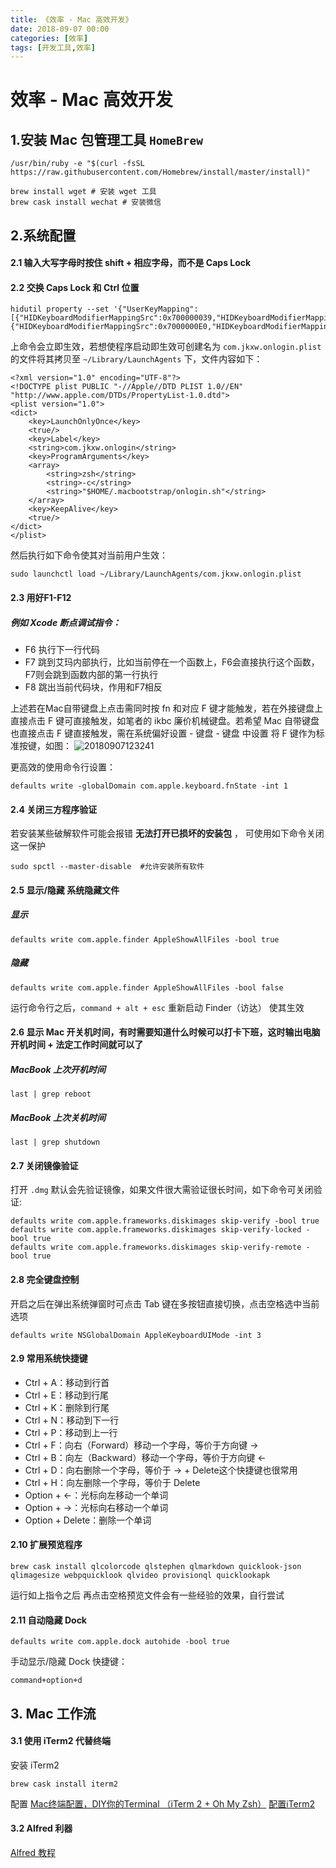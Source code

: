 ```yaml
---
title: 《效率 - Mac 高效开发》
date: 2018-09-07 00:00
categories: [效率]
tags: [开发工具,效率]
---
```


# 效率 - Mac 高效开发
## 1.安装 Mac 包管理工具 `HomeBrew`

```
/usr/bin/ruby -e "$(curl -fsSL https://raw.githubusercontent.com/Homebrew/install/master/install)"
```

```
brew install wget # 安装 wget 工具
brew cask install wechat # 安装微信
```

<!-- more -->

## 2.系统配置
#### 2.1 输入大写字母时按住 shift + 相应字母，而不是 Caps Lock 
#### 2.2 交换 Caps Lock 和 Ctrl 位置

```
hidutil property --set '{"UserKeyMapping":[{"HIDKeyboardModifierMappingSrc":0x700000039,"HIDKeyboardModifierMappingDst":0x7000000E0},{"HIDKeyboardModifierMappingSrc":0x7000000E0,"HIDKeyboardModifierMappingDst":0x700000039}]}'
```
上命令会立即生效，若想使程序启动即生效可创建名为 `com.jkxw.onlogin.plist` 的文件将其拷贝至 `~/Library/LaunchAgents` 下，文件内容如下：

```
<?xml version="1.0" encoding="UTF-8"?>
<!DOCTYPE plist PUBLIC "-//Apple//DTD PLIST 1.0//EN" "http://www.apple.com/DTDs/PropertyList-1.0.dtd">
<plist version="1.0">
<dict>
    <key>LaunchOnlyOnce</key>
    <true/>
    <key>Label</key>
    <string>com.jkxw.onlogin</string>
    <key>ProgramArguments</key>
    <array>
        <string>zsh</string>
        <string>-c</string>
        <string>"$HOME/.macbootstrap/onlogin.sh"</string>
    </array>
    <key>KeepAlive</key>
    <true/>
</dict>
</plist>
```
 然后执行如下命令使其对当前用户生效：
 
```
sudo launchctl load ~/Library/LaunchAgents/com.jkxw.onlogin.plist
```

#### 2.3 用好F1-F12
##### 例如 Xcode 断点调试指令：
* F6 执行下一行代码
* F7 跳到艾玛内部执行，比如当前停在一个函数上，F6会直接执行这个函数，F7则会跳到函数内部的第一行执行
* F8 跳出当前代码块，作用和F7相反

上述若在Mac自带键盘上点击需同时按 fn 和对应 F 键才能触发，若在外接键盘上直接点击 F 键可直接触发，如笔者的 ikbc 廉价机械键盘。若希望 Mac 自带键盘也直接点击 F 键直接触发，需在系统偏好设置 - 键盘 - 键盘 中设置 将 F 键作为标准按键，如图：
![20180907123241](http://p95ytk0ix.bkt.clouddn.com/2018-09-07-20180907123241.png)


更高效的使用命令行设置：

```
defaults write -globalDomain com.apple.keyboard.fnState -int 1
```

#### 2.4 关闭三方程序验证
若安装某些破解软件可能会报错 **无法打开已损坏的安装包** ， 可使用如下命令关闭这一保护

```
sudo spctl --master-disable  #允许安装所有软件
```

#### 2.5 显示/隐藏 系统隐藏文件
##### 显示
```
defaults write com.apple.finder AppleShowAllFiles -bool true
```

##### 隐藏
```
defaults write com.apple.finder AppleShowAllFiles -bool false 
```
运行命令行之后，`command + alt + esc` 重新启动 Finder（访达） 使其生效

#### 2.6 显示 Mac 开关机时间，有时需要知道什么时候可以打卡下班，这时输出电脑开机时间 + 法定工作时间就可以了
##### MacBook 上次开机时间

```
last | grep reboot
```
##### MacBook 上次关机时间

```
last | grep shutdown
```

#### 2.7 关闭镜像验证
打开 `.dmg` 默认会先验证镜像，如果文件很大需验证很长时间，如下命令可关闭验证:

```
defaults write com.apple.frameworks.diskimages skip-verify -bool true
defaults write com.apple.frameworks.diskimages skip-verify-locked -bool true
defaults write com.apple.frameworks.diskimages skip-verify-remote -bool true
``` 

#### 2.8 完全键盘控制
开启之后在弹出系统弹窗时可点击 Tab 键在多按钮直接切换，点击空格选中当前选项

```
defaults write NSGlobalDomain AppleKeyboardUIMode -int 3
```

#### 2.9 常用系统快捷键

* Ctrl + A：移动到行首
* Ctrl + E：移动到行尾
* Ctrl + K：删除到行尾
* Ctrl + N：移动到下一行
* Ctrl + P：移动到上一行
* Ctrl + F：向右（Forward）移动一个字母，等价于方向键 →
* Ctrl + B：向左（Backward）移动一个字母，等价于方向键 ←
* Ctrl + D：向右删除一个字母，等价于 → + Delete这个快捷键也很常用
* Ctrl + H：向左删除一个字母，等价于 Delete
* Option + ←：光标向左移动一个单词
* Option + →：光标向右移动一个单词
* Option + Delete：删除一个单词

#### 2.10 扩展预览程序

```
brew cask install qlcolorcode qlstephen qlmarkdown quicklook-json qlimagesize webpquicklook qlvideo provisionql quicklookapk

```
运行如上指令之后 再点击空格预览文件会有一些经验的效果，自行尝试

#### 2.11 自动隐藏 Dock

```
defaults write com.apple.dock autohide -bool true
```
手动显示/隐藏 Dock 快捷键：

```
command+option+d
```

## 3. Mac 工作流
#### 3.1 使用 iTerm2 代替终端
安装 iTerm2

```
brew cask install iterm2
```

配置
[
Mac终端配置，DIY你的Terminal （iTerm 2 + Oh My Zsh）](https://segmentfault.com/a/1190000012786464)
[配置iTerm2](https://laoshuterry.gitbooks.io/mac_os_setup_guide/content/4_ZshConfig.html)

#### 3.2 Alfred 利器
[Alfred 教程](https://www.jianshu.com/p/cf16b2c973e9)
 


